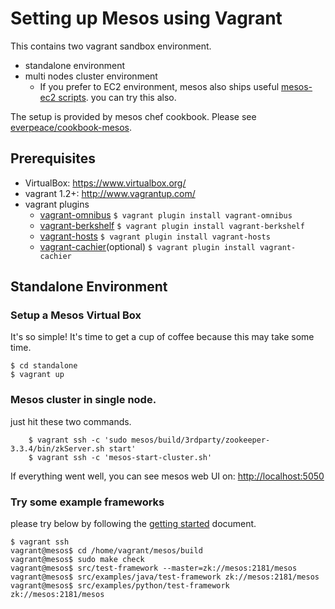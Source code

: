 Setting up Mesos using Vagrant
===

This contains two vagrant sandbox environment.

* standalone environment
* multi nodes cluster environment
  * If you prefer to EC2 environment, mesos also ships useful [mesos-ec2 scripts](https://github.com/apache/mesos/blob/master/docs/EC2-Scripts.textile). you can try this also.

The setup is provided by mesos chef cookbook.  Please see [everpeace/cookbook-mesos](http://github.com/everpeace/cookbook-mesos).

Prerequisites
----
* VirtualBox: <https://www.virtualbox.org/>
* vagrant 1.2+: <http://www.vagrantup.com/>
* vagrant plugins
    * [vagrant-omnibus](https://github.com/schisamo/vagrant-omnibus)
          `$ vagrant plugin install vagrant-omnibus`
    * [vagrant-berkshelf](https://github.com/RiotGames/vagrant-berkshelf)
          `$ vagrant plugin install vagrant-berkshelf`
    * [vagrant-hosts](https://github.com/adrienthebo/vagrant-hosts)
          `$ vagrant plugin install vagrant-hosts`
    * [vagrant-cachier](https://github.com/fgrehm/vagrant-cachier)(optional)
          `$ vagrant plugin install vagrant-cachier`

Standalone Environment
----
### Setup a Mesos Virtual Box
It's so simple! It's time to get a cup of coffee because this may take some time.

    $ cd standalone
    $ vagrant up

### Mesos cluster in single node.
just hit these two commands.

        $ vagrant ssh -c 'sudo mesos/build/3rdparty/zookeeper-3.3.4/bin/zkServer.sh start'
        $ vagrant ssh -c 'mesos-start-cluster.sh'

If everything went well, you can see mesos web UI on: <http://localhost:5050>

### Try some example frameworks
please try below by following the [getting started](http://mesos.apache.org/gettingstarted/) document.

    $ vagrant ssh
    vagrant@mesos$ cd /home/vagrant/mesos/build
    vagrant@mesos$ sudo make check
    vagrant@mesos$ src/test-framework --master=zk://mesos:2181/mesos
    vagrant@mesos$ src/examples/java/test-framework zk://mesos:2181/mesos
    vagrant@mesos$ src/examples/python/test-framework zk://mesos:2181/mesos

